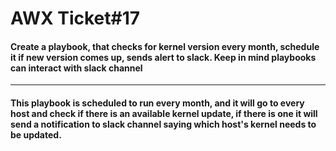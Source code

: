 # AWX Ticket#17

#### Create a playbook, that checks for kernel version every month, schedule it if new version comes up, sends alert to slack. Keep in mind playbooks can interact with slack channel

-------------------------------------------------------------------------------------------------------------

#### This playbook is scheduled to run every month, and it will go to every host and check if there is an available kernel update, if there is one it will send a notification to slack channel saying which host's kernel needs to be updated.
